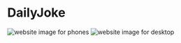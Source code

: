 # DailyJoke
![website image for phones](https://icrowleyshr.github.io/DailyJoke/img/phone.png)
![website image for desktop](https://icrowleyshr.github.io/DailyJoke/img/desktop.png)
